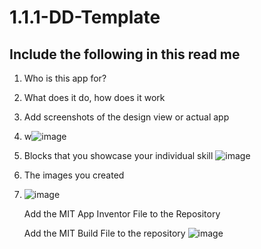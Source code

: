 # 1.1.1-DD-Template

## Include the following in this read me

1. Who is this app for?
1. What does it do, how does it 
work
1. Add screenshots of the design view or actual app
2. w![image](https://github.com/user-attachments/assets/cc60a6f3-9981-4057-a88f-f327a907b96f)
1. Blocks that you showcase your individual skill
   ![image](https://github.com/user-attachments/assets/05348986-de4e-4417-b783-58a9fd1c6998)

1. The images you created
2. ![image](https://github.com/user-attachments/assets/4808a6f9-8752-4f97-877e-e402d8602ffe)


   Add the MIT App Inventor File to the Repository

   Add the MIT Build File to the repository
   ![image](https://github.com/user-attachments/assets/be45fa0f-57c2-408c-97dc-2e61eebf5987)
